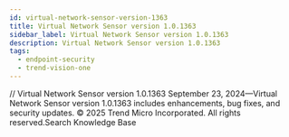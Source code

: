 ```yaml
---
id: virtual-network-sensor-version-1363
title: Virtual Network Sensor version 1.0.1363
sidebar_label: Virtual Network Sensor version 1.0.1363
description: Virtual Network Sensor version 1.0.1363
tags:
  - endpoint-security
  - trend-vision-one
---
```


/*<![CDATA[*/ $('#title').html($('meta[name=map-description]').attr('content')); /*]]>*/ Virtual Network Sensor version 1.0.1363 September 23, 2024—Virtual Network Sensor version 1.0.1363 includes enhancements, bug fixes, and security updates. © 2025 Trend Micro Incorporated. All rights reserved.Search Knowledge Base